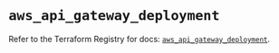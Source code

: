 # `aws_api_gateway_deployment`

Refer to the Terraform Registry for docs: [`aws_api_gateway_deployment`](https://registry.terraform.io/providers/hashicorp/aws/5.70.0/docs/resources/api_gateway_deployment).
